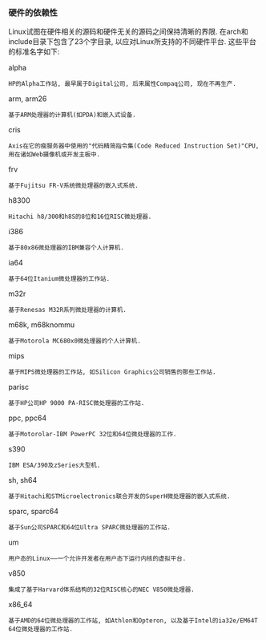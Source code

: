 
### 硬件的依赖性

Linux试图在硬件相关的源码和硬件无关的源码之间保持清晰的界限. 在arch和include目录下包含了23个字目录, 以应对Linux所支持的不同硬件平台. 这些平台的标准名字如下: 

alpha

    HP的Alpha工作站, 最早属于Digital公司, 后来属性Compaq公司, 现在不再生产. 

arm, arm26

    基于ARM处理器的计算机(如PDA)和嵌入式设备. 

cris

    Axis在它的瘦服务器中使用的"代码精简指令集(Code Reduced Instruction Set)"CPU, 用在诸如Web摄像机或开发主板中. 

frv

    基于Fujitsu FR-V系统微处理器的嵌入式系统. 

h8300

    Hitachi h8/300和h8S的8位和16位RISC微处理器. 

i386

    基于80x86微处理器的IBM兼容个人计算机. 

ia64

    基于64位Itanium微处理器的工作站. 

m32r

    基于Renesas M32R系列微处理器的计算机. 

m68k, m68knommu

    基于Motorola MC680x0微处理器的个人计算机. 

mips

    基于MIPS微处理器的工作站, 如Silicon Graphics公司销售的那些工作站. 

parisc

    基于HP公司HP 9000 PA-RISC微处理器的工作站. 

ppc, ppc64

    基于Motorolar-IBM PowerPC 32位和64位微处理器的工作. 

s390

    IBM ESA/390及zSeries大型机. 

sh, sh64

    基于Hitachi和STMicroelectronics联合开发的SuperH微处理器的嵌入式系统. 

sparc, sparc64

    基于Sun公司SPARC和64位Ultra SPARC微处理器的工作站. 

um

    用户态的Linux——一个允许开发者在用户态下运行内核的虚拟平台. 

v850

    集成了基于Harvard体系结构的32位RISC核心的NEC V850微处理器. 

x86_64

    基于AMD的64位微处理器的工作站, 如Athlon和Opteron, 以及基于Intel的ia32e/EM64T 64位微处理器的工作站. 
